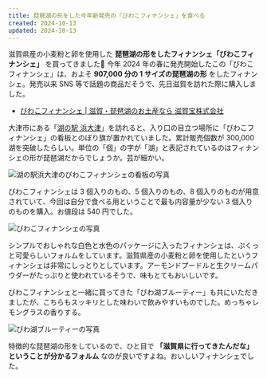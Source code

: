 ```yaml
---
title: 琵琶湖の形をした今年新発売の「びわこフィナンシェ」を食べる
created: 2024-10-13
updated: 2024-10-13
---
```


滋賀県産の小麦粉と卵を使用した **琵琶湖の形をしたフィナンシェ「びわこフィナンシェ」** を買ってきました🍰 今年 2024 年の春に発売開始したこの「びわこフィナンシェ」は、およそ **907,000 分の 1 サイズの琵琶湖の形** をしたフィナンシェ。発売以来 SNS 等で話題の商品だそうで、先日滋賀を訪れた際に購入しました。

- [びわこフィナンシェ | 滋賀・琵琶湖のお土産なら 滋賀宝株式会社](https://shigatakara.co.jp/archives/item/482)

大津市にある「[湖の駅 浜大津](https://umino-eki.jp/)」を訪れると、入り口の目立つ場所に「びわこフィナンシェ」の看板とのぼり旗が置かれていました。累計販売個数が 300,000 湖を突破したらしい。単位の「個」の字が「湖」と表記されているのはフィナンシェの形が琵琶湖だからでしょうか。芸が細かい。

![湖の駅浜大津のびわこフィナンシェの看板の写真](9e22895c-bc27-4d08-5dec-8c0c42cf8a00)

びわこフィナンシェは 3 個入りのもの、5 個入りのもの、8 個入りのものが用意されていて、今回は自分で食べる用ということで最も内容量が少ない 3 個入りのものを購入。お値段は 540 円でした。

![びわこフィナンシェの写真](3e4365db-daea-43b8-2ce7-d2360e76a300)

シンプルでおしゃれな白色と水色のパッケージに入ったフィナンシェは、ぷくっと可愛らしいフォルムをしています。滋賀県産の小麦粉と卵を使用したというフィナンシェは非常にしっとりとしています。アーモンドプードルと生クリームパウダーがたっぷりと使われているそうで、味もとてもおいしいです。

びわこフィナンシェと一緒に買ってきた「びわ湖ブルーティー」も共にいただきましたが、こちらもスッキリとした味わいで飲みやすいものでした。めっちゃレモングラスの香りする。

![びわ湖ブルーティーの写真](5522b4f1-8fc7-4975-241a-38a710aa7f00)

特徴的な琵琶湖の形をしているので、ひと目で **「滋賀県に行ってきたんだな」ということが分かるフォルム** なのが良いですよね。おいしいフィナンシェでした。
